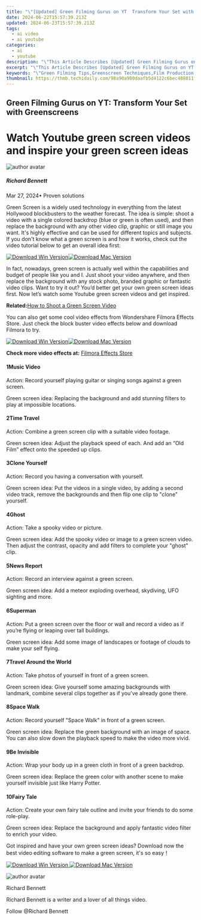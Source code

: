 ```yaml
---
title: "\"[Updated] Green Filming Gurus on YT  Transform Your Set with Greenscreens for 2024\""
date: 2024-06-22T15:57:39.213Z
updated: 2024-06-23T15:57:39.213Z
tags:
  - ai video
  - ai youtube
categories:
  - ai
  - youtube
description: "\"This Article Describes [Updated] Green Filming Gurus on YT: Transform Your Set with Greenscreens for 2024\""
excerpt: "\"This Article Describes [Updated] Green Filming Gurus on YT: Transform Your Set with Greenscreens for 2024\""
keywords: "\"Green Filming Tips,Greenscreen Techniques,Film Production Green,Eco-Friendly Films,YT Film Transformations,Set Design with Green,Screen Effects in Film\""
thumbnail: https://thmb.techidaily.com/98a90a980daafb5d4122c6bec488811f000154f10382aff0b3452de9d0f47411.jpg
---
```


## Green Filming Gurus on YT: Transform Your Set with Greenscreens

# Watch Youtube green screen videos and inspire your green screen ideas

![author avatar](https://images.wondershare.com/filmora/article-images/richard-bennett.jpg)

##### Richard Bennett

 Mar 27, 2024• Proven solutions

Green Screen is a widely used technology in everything from the latest Hollywood blockbusters to the weather forecast. The idea is simple: shoot a video with a single colored backdrop (blue or green is often used), and then replace the background with any other video clip, graphic or still image you want. It's highly effective and can be used for different topics and subjects. If you don't know what a green screen is and how it works, check out the video tutorial below to get an overall idea first:

[![Download Win Version](https://images.wondershare.com/filmora/guide/download-btn-win.jpg)](https://tools.techidaily.com/wondershare/filmora/download/)[![Download Mac Version](https://images.wondershare.com/filmora/guide/download-btn-mac.jpg)](https://tools.techidaily.com/wondershare/filmora/download/)

In fact, nowadays, green screen is actually well within the capabilities and budget of people like you and I. Just shoot your video anywhere, and then replace the background with any stock photo, branded graphic or fantastic video clips. Want to try it out? You’d better get your own green screen ideas first. Now let’s watch some Youtube green screen videos and get inspired.

**Related:**[How to Shoot a Green Screen Video](https://tools.techidaily.com/wondershare/filmora/download/)

You can also get some cool video effects from Wondershare Filmora Effects Store. Just check the block buster video effects below and download Filmora to try.

[![Download Win Version](https://images.wondershare.com/filmora/guide/download-btn-win.jpg)](https://tools.techidaily.com/wondershare/filmora/download/)[![Download Mac Version](https://images.wondershare.com/filmora/guide/download-btn-mac.jpg)](https://tools.techidaily.com/wondershare/filmora/download/)

**Check more video effects at:** [Filmora Effects Store](https://tools.techidaily.com/wondershare/filmora/download/)

#### 1Music Video

Action: Record yourself playing guitar or singing songs against a green screen.

Green screen idea: Replacing the background and add stunning filters to play at impossible locations.

#### 2Time Travel

Action: Combine a green screen clip with a suitable video footage.

Green screen idea: Adjust the playback speed of each. And add an “Old Film” effect onto the speeded up clips.

#### 3Clone Yourself

Action: Record you having a conversation with yourself.

Green screen idea: Put the videos in a single video, by adding a second video track, remove the backgrounds and then flip one clip to "clone" yourself.

#### 4Ghost

Action: Take a spooky video or picture.

Green screen idea: Add the spooky video or image to a green screen video. Then adjust the contrast, opacity and add filters to complete your "ghost" clip.

#### 5News Report

Action: Record an interview against a green screen.

Green screen idea: Add a meteor exploding overhead, skydiving, UFO sighting and more.

#### 6Superman

Action: Put a green screen over the floor or wall and record a video as if you’re flying or leaping over tall buildings.

Green screen idea: Add some image of landscapes or footage of clouds to make your self flying.

#### 7Travel Around the World

Action: Take photos of yourself in front of a green screen.

Green screen idea: Give yourself some amazing backgrounds with landmark, combine several clips together as if you've already gone there.

#### 8Space Walk

Action: Record yourself "Space Walk" in front of a green screen.

Green screen idea: Replace the green background with an image of space. You can also slow down the playback speed to make the video more vivid.

#### 9Be Invisible

Action: Wrap your body up in a green cloth in front of a green backdrop.

Green screen idea: Replace the green color with another scene to make yourself invisible just like Harry Potter.

#### 10Fairy Tale

Action: Create your own fairy tale outline and invite your friends to do some role-play.

Green screen idea: Replace the background and apply fantastic video filter to enrich your video.

Got inspired and have your own green screen ideas? Download now the best video editing software to make a green screen, it's so easy！

[![Download Win Version](https://images.wondershare.com/filmora/guide/download-btn-win.jpg) ](https://tools.techidaily.com/wondershare/filmora/download/) [![Download Mac Version](https://images.wondershare.com/filmora/guide/download-btn-mac.jpg) ](https://tools.techidaily.com/wondershare/filmora/download/)

![author avatar](https://images.wondershare.com/filmora/article-images/richard-bennett.jpg)

Richard Bennett

Richard Bennett is a writer and a lover of all things video.

Follow @Richard Bennett


<ins class="adsbygoogle"
     style="display:block"
     data-ad-format="autorelaxed"
     data-ad-client="ca-pub-7571918770474297"
     data-ad-slot="1223367746"></ins>



<ins class="adsbygoogle"
     style="display:block"
     data-ad-client="ca-pub-7571918770474297"
     data-ad-slot="8358498916"
     data-ad-format="auto"
     data-full-width-responsive="true"></ins>


